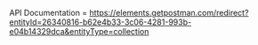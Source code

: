 API Documentation = https://elements.getpostman.com/redirect?entityId=26340816-b62e4b33-3c06-4281-993b-e04b14329dca&entityType=collection
